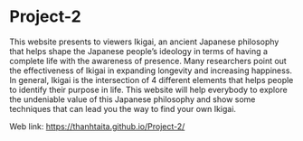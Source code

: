 # Project-2
This website presents to viewers Ikigai, an ancient Japanese philosophy that helps shape the Japanese people’s ideology in terms of having a complete life with the awareness of presence. Many researchers point out the effectiveness of Ikigai in expanding longevity and increasing happiness. In general, Ikigai is the intersection of 4 different elements that helps people to identify their purpose in life. This website will help everybody to explore the undeniable value of this Japanese philosophy and show some techniques that can lead you the way to find your own Ikigai.

Web link: https://thanhtaita.github.io/Project-2/
